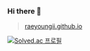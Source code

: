 ### Hi there 👋

> [raeyoungii.github.io](https://raeyoungii.github.io)

[![Solved.ac
프로필](http://mazassumnida.wtf/api/v2/generate_badge?boj=skepo)](https://solved.ac/skepo)
